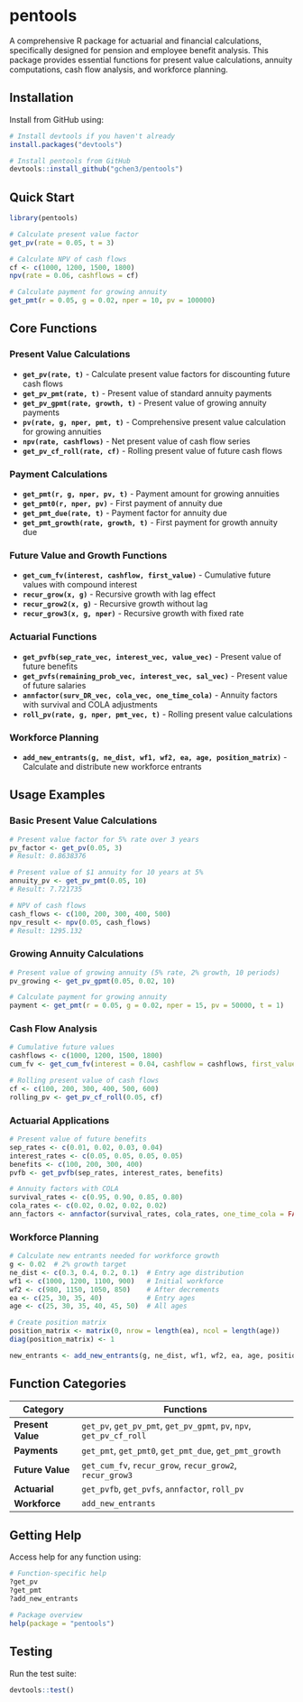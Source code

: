 # pentools

A comprehensive R package for actuarial and financial calculations, specifically designed for pension and employee benefit analysis. This package provides essential functions for present value calculations, annuity computations, cash flow analysis, and workforce planning.

## Installation

Install from GitHub using:

```r
# Install devtools if you haven't already
install.packages("devtools")

# Install pentools from GitHub
devtools::install_github("gchen3/pentools")
```

## Quick Start

```r
library(pentools)

# Calculate present value factor
get_pv(rate = 0.05, t = 3)

# Calculate NPV of cash flows
cf <- c(1000, 1200, 1500, 1800)
npv(rate = 0.06, cashflows = cf)

# Calculate payment for growing annuity
get_pmt(r = 0.05, g = 0.02, nper = 10, pv = 100000)
```

## Core Functions

### Present Value Calculations

- **`get_pv(rate, t)`** - Calculate present value factors for discounting future cash flows
- **`get_pv_pmt(rate, t)`** - Present value of standard annuity payments
- **`get_pv_gpmt(rate, growth, t)`** - Present value of growing annuity payments
- **`pv(rate, g, nper, pmt, t)`** - Comprehensive present value calculation for growing annuities
- **`npv(rate, cashflows)`** - Net present value of cash flow series
- **`get_pv_cf_roll(rate, cf)`** - Rolling present value of future cash flows

### Payment Calculations

- **`get_pmt(r, g, nper, pv, t)`** - Payment amount for growing annuities
- **`get_pmt0(r, nper, pv)`** - First payment of annuity due
- **`get_pmt_due(rate, t)`** - Payment factor for annuity due
- **`get_pmt_growth(rate, growth, t)`** - First payment for growth annuity due

### Future Value and Growth Functions

- **`get_cum_fv(interest, cashflow, first_value)`** - Cumulative future values with compound interest
- **`recur_grow(x, g)`** - Recursive growth with lag effect
- **`recur_grow2(x, g)`** - Recursive growth without lag
- **`recur_grow3(x, g, nper)`** - Recursive growth with fixed rate

### Actuarial Functions

- **`get_pvfb(sep_rate_vec, interest_vec, value_vec)`** - Present value of future benefits
- **`get_pvfs(remaining_prob_vec, interest_vec, sal_vec)`** - Present value of future salaries
- **`annfactor(surv_DR_vec, cola_vec, one_time_cola)`** - Annuity factors with survival and COLA adjustments
- **`roll_pv(rate, g, nper, pmt_vec, t)`** - Rolling present value calculations

### Workforce Planning

- **`add_new_entrants(g, ne_dist, wf1, wf2, ea, age, position_matrix)`** - Calculate and distribute new workforce entrants

## Usage Examples

### Basic Present Value Calculations

```r
# Present value factor for 5% rate over 3 years
pv_factor <- get_pv(0.05, 3)
# Result: 0.8638376

# Present value of $1 annuity for 10 years at 5%
annuity_pv <- get_pv_pmt(0.05, 10)
# Result: 7.721735

# NPV of cash flows
cash_flows <- c(100, 200, 300, 400, 500)
npv_result <- npv(0.05, cash_flows)
# Result: 1295.132
```

### Growing Annuity Calculations

```r
# Present value of growing annuity (5% rate, 2% growth, 10 periods)
pv_growing <- get_pv_gpmt(0.05, 0.02, 10)

# Calculate payment for growing annuity
payment <- get_pmt(r = 0.05, g = 0.02, nper = 15, pv = 50000, t = 1)
```

### Cash Flow Analysis

```r
# Cumulative future values
cashflows <- c(1000, 1200, 1500, 1800)
cum_fv <- get_cum_fv(interest = 0.04, cashflow = cashflows, first_value = 500)

# Rolling present value of cash flows
cf <- c(100, 200, 300, 400, 500, 600)
rolling_pv <- get_pv_cf_roll(0.05, cf)
```

### Actuarial Applications

```r
# Present value of future benefits
sep_rates <- c(0.01, 0.02, 0.03, 0.04)
interest_rates <- c(0.05, 0.05, 0.05, 0.05)
benefits <- c(100, 200, 300, 400)
pvfb <- get_pvfb(sep_rates, interest_rates, benefits)

# Annuity factors with COLA
survival_rates <- c(0.95, 0.90, 0.85, 0.80)
cola_rates <- c(0.02, 0.02, 0.02, 0.02)
ann_factors <- annfactor(survival_rates, cola_rates, one_time_cola = FALSE)
```

### Workforce Planning

```r
# Calculate new entrants needed for workforce growth
g <- 0.02  # 2% growth target
ne_dist <- c(0.3, 0.4, 0.2, 0.1)  # Entry age distribution
wf1 <- c(1000, 1200, 1100, 900)   # Initial workforce
wf2 <- c(980, 1150, 1050, 850)    # After decrements
ea <- c(25, 30, 35, 40)           # Entry ages
age <- c(25, 30, 35, 40, 45, 50)  # All ages

# Create position matrix
position_matrix <- matrix(0, nrow = length(ea), ncol = length(age))
diag(position_matrix) <- 1

new_entrants <- add_new_entrants(g, ne_dist, wf1, wf2, ea, age, position_matrix)
```

## Function Categories

| Category | Functions |
|----------|-----------|
| **Present Value** | `get_pv`, `get_pv_pmt`, `get_pv_gpmt`, `pv`, `npv`, `get_pv_cf_roll` |
| **Payments** | `get_pmt`, `get_pmt0`, `get_pmt_due`, `get_pmt_growth` |
| **Future Value** | `get_cum_fv`, `recur_grow`, `recur_grow2`, `recur_grow3` |
| **Actuarial** | `get_pvfb`, `get_pvfs`, `annfactor`, `roll_pv` |
| **Workforce** | `add_new_entrants` |

## Getting Help

Access help for any function using:

```r
# Function-specific help
?get_pv
?get_pmt
?add_new_entrants

# Package overview
help(package = "pentools")
```

## Testing

Run the test suite:

```r
devtools::test()
```
